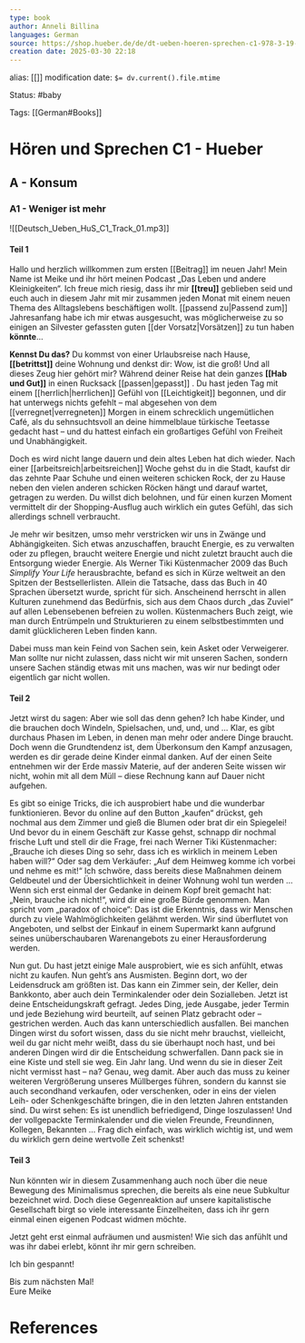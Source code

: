 ```yaml
---
type: book
author: Anneli Billina
languages: German
source: https://shop.hueber.de/de/dt-ueben-hoeren-sprechen-c1-978-3-19-747493-9.html
creation date: 2025-03-30 22:18
---
```

alias: [[]]
modification date: `$= dv.current().file.mtime`

Status: #baby 

Tags: [[German#Books]]

# Hören und Sprechen C1 - Hueber

## A - Konsum

### A1 - Weniger ist mehr 

![[Deutsch_Ueben_HuS_C1_Track_01.mp3]]

#### Teil 1

Hallo und herzlich willkommen zum ersten [[Beitrag]] im neuen Jahr! Mein Name ist Meike und ihr hört meinen Podcast „Das Leben und andere Kleinigkeiten“. Ich freue mich riesig, dass ihr mir **[[treu]]** geblieben seid und euch auch in diesem Jahr mit mir zusammen jeden Monat mit einem neuen Thema des Alltagslebens beschäftigen wollt. [[passend zu|Passend zum]]  Jahresanfang habe ich mir etwas ausgesucht, was möglicherweise zu so einigen an Silvester gefassten guten [[der Vorsatz|Vorsätzen]]  zu tun haben **könnte**…

**Kennst Du das?** Du kommst von einer Urlaubsreise nach Hause, **[[betrittst]]** deine Wohnung und denkst dir: Wow, ist die groß! Und all dieses Zeug hier gehört mir? Während deiner Reise hat dein ganzes **[[Hab und Gut]]** in einen Rucksack [[passen|gepasst]] . Du hast jeden Tag mit einem [[herrlich|herrlichen]]  Gefühl von [[Leichtigkeit]] begonnen, und dir hat unterwegs nichts gefehlt – mal abgesehen von dem [[verregnet|verregneten]]  Morgen in einem schrecklich ungemütlichen Café, als du sehnsuchtsvoll an deine himmelblaue türkische Teetasse gedacht hast – und du hattest einfach ein großartiges Gefühl von Freiheit und Unabhängigkeit.

Doch es wird nicht lange dauern und dein altes Leben hat dich wieder. Nach einer [[arbeitsreich|arbeitsreichen]]  Woche gehst du in die Stadt, kaufst dir das zehnte Paar Schuhe und einen weiteren schicken Rock, der zu Hause neben den vielen anderen schicken Röcken hängt und darauf wartet, getragen zu werden. Du willst dich belohnen, und für einen kurzen Moment vermittelt dir der Shopping-Ausflug auch wirklich ein gutes Gefühl, das sich allerdings schnell verbraucht.

Je mehr wir besitzen, umso mehr verstricken wir uns in Zwänge und Abhängigkeiten. Sich etwas anzuschaffen, braucht Energie, es zu verwalten oder zu pflegen, braucht weitere Energie und nicht zuletzt braucht auch die Entsorgung wieder Energie. Als Werner Tiki Küstenmacher 2009 das Buch _Simplify Your Life_ herausbrachte, befand es sich in Kürze weltweit an den Spitzen der Bestsellerlisten. Allein die Tatsache, dass das Buch in 40 Sprachen übersetzt wurde, spricht für sich. Anscheinend herrscht in allen Kulturen zunehmend das Bedürfnis, sich aus dem Chaos durch „das Zuviel“ auf allen Lebensebenen befreien zu wollen. Küstenmachers Buch zeigt, wie man durch Entrümpeln und Strukturieren zu einem selbstbestimmten und damit glücklicheren Leben finden kann.

Dabei muss man kein Feind von Sachen sein, kein Asket oder Verweigerer. Man sollte nur nicht zulassen, dass nicht wir mit unseren Sachen, sondern unsere Sachen ständig etwas mit uns machen, was wir nur bedingt oder eigentlich gar nicht wollen.

#### Teil 2

Jetzt wirst du sagen: Aber wie soll das denn gehen? Ich habe Kinder, und die brauchen doch Windeln, Spielsachen, und, und, und … Klar, es gibt durchaus Phasen im Leben, in denen man mehr oder andere Dinge braucht. Doch wenn die Grundtendenz ist, dem Überkonsum den Kampf anzusagen, werden es dir gerade deine Kinder einmal danken. Auf der einen Seite entnehmen wir der Erde massiv Materie, auf der anderen Seite wissen wir nicht, wohin mit all dem Müll – diese Rechnung kann auf Dauer nicht aufgehen.

Es gibt so einige Tricks, die ich ausprobiert habe und die wunderbar funktionieren. Bevor du online auf den Button „kaufen“ drückst, geh nochmal aus dem Zimmer und gieß die Blumen oder brat dir ein Spiegelei! Und bevor du in einem Geschäft zur Kasse gehst, schnapp dir nochmal frische Luft und stell dir die Frage, frei nach Werner Tiki Küstenmacher: „Brauche ich dieses Ding so sehr, dass ich es wirklich in meinem Leben haben will?“ Oder sag dem Verkäufer: „Auf dem Heimweg komme ich vorbei und nehme es mit!“ Ich schwöre, dass bereits diese Maßnahmen deinem Geldbeutel und der Übersichtlichkeit in deiner Wohnung wohl tun werden … Wenn sich erst einmal der Gedanke in deinem Kopf breit gemacht hat: „Nein, brauche ich nicht!“, wird dir eine große Bürde genommen. Man spricht vom „paradox of choice“: Das ist die Erkenntnis, dass wir Menschen durch zu viele Wahlmöglichkeiten gelähmt werden. Wir sind überflutet von Angeboten, und selbst der Einkauf in einem Supermarkt kann aufgrund seines unüberschaubaren Warenangebots zu einer Herausforderung werden.

Nun gut. Du hast jetzt einige Male ausprobiert, wie es sich anfühlt, etwas nicht zu kaufen. Nun geht’s ans Ausmisten. Beginn dort, wo der Leidensdruck am größten ist. Das kann ein Zimmer sein, der Keller, dein Bankkonto, aber auch dein Terminkalender oder dein Sozialleben. Jetzt ist deine Entscheidungskraft gefragt. Jedes Ding, jede Ausgabe, jeder Termin und jede Beziehung wird beurteilt, auf seinen Platz gebracht oder – gestrichen werden. Auch das kann unterschiedlich ausfallen. Bei manchen Dingen wirst du sofort wissen, dass du sie nicht mehr brauchst, vielleicht, weil du gar nicht mehr weißt, dass du sie überhaupt noch hast, und bei anderen Dingen wird dir die Entscheidung schwerfallen. Dann pack sie in eine Kiste und stell sie weg. Ein Jahr lang. Und wenn du sie in dieser Zeit nicht vermisst hast – na? Genau, weg damit. Aber auch das muss zu keiner weiteren Vergrößerung unseres Müllberges führen, sondern du kannst sie auch secondhand verkaufen, oder verschenken, oder in eins der vielen Leih- oder Schenkgeschäfte bringen, die in den letzten Jahren entstanden sind. Du wirst sehen: Es ist unendlich befriedigend, Dinge loszulassen! Und der vollgepackte Terminkalender und die vielen Freunde, Freundinnen, Kollegen, Bekannten … Frag dich einfach, was wirklich wichtig ist, und wem du wirklich gern deine wertvolle Zeit schenkst!

#### Teil 3

Nun könnten wir in diesem Zusammenhang auch noch über die neue Bewegung des Minimalismus sprechen, die bereits als eine neue Subkultur bezeichnet wird. Doch diese Gegenreaktion auf unsere kapitalistische Gesellschaft birgt so viele interessante Einzelheiten, dass ich ihr gern einmal einen eigenen Podcast widmen möchte.

Jetzt geht erst einmal aufräumen und ausmisten! Wie sich das anfühlt und was ihr dabei erlebt, könnt ihr mir gern schreiben.

Ich bin gespannt!

Bis zum nächsten Mal!  
Eure Meike











# References